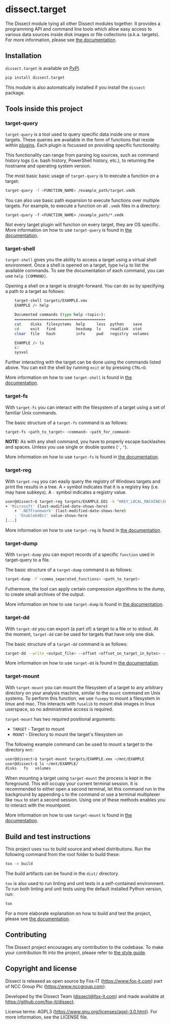 # dissect.target

The Dissect module tying all other Dissect modules together. It provides a programming API and command line tools which
allow easy access to various data sources inside disk images or file collections (a.k.a. targets). For more information,
please see [the documentation](https://docs.dissect.tools/en/latest/projects/dissect.target/index.html).

## Installation

`dissect.target` is available on [PyPI](https://pypi.org/project/dissect.target/).

```bash
pip install dissect.target
```

This module is also automatically installed if you install the `dissect` package.

## Tools inside this project

### target-query
`target-query` is a tool used to query specific data inside one or more targets.
These queries are available in the form of functions that reside within [plugins](https://docs.dissect.tools/en/latest/advanced/plugins.html).
Each plugin is focussed on providing specific functionality.

This functionality can range from parsing log sources, such as command history logs (i.e. bash history,
PowerShell history, etc.), to returning the hostname and operating system version.

The most basic basic usage of `target-query` is to execute a function on a target:

```bash
target-query -f <FUNCTION_NAME> /example_path/target.vmdk
```

You can also use basic path expansion to execute functions over multiple targets. For example, to execute a function
on all ``.vmdk`` files in a directory:

```
target-query -f <FUNCTION_NAME> /example_path/*.vmdk
```

Not every target plugin will function on every target, they are OS specific.
More information on how to use `target-query` is found in [the documentation](https://docs.dissect.tools/en/latest/tools/target-query.html).

### target-shell
`target-shell` gives you the ability to access a target using a virtual shell environment. Once a shell is opened
on a target, type `help` to list the available commands. To see the documentation of each command,
you can use `help [COMMAND]`.

Opening a shell on a target is straight-forward. You can do so by specifying a path to a target as follows:

```bash
    target-shell targets/EXAMPLE.vmx
    EXAMPLE /> help

    Documented commands (type help <topic>):
    ========================================
    cat    disks  filesystems  help     less  python    save
    cd     exit   find         hexdump  ls    readlink  stat
    clear  file   hash         info     pwd   registry  volumes

    EXAMPLE /> ls
    c:
    sysvol
```

Further interacting with the target can be done using the commands listed above.
You can exit the shell by running `exit` or by pressing `CTRL+D`.

More information on how to use `target-shell` is found in [the documentation](https://docs.dissect.tools/en/latest/tools/target-shell.html).

### target-fs
With `target-fs` you can interact with the filesystem of a target using a set of familiar Unix commands.

The basic structure of a `target-fs` command is as follows:

```bash
target-fs <path_to_target> <command> <path_for_command>
```

**NOTE:** As with any shell command, you have to properly escape backlashes and spaces. Unless you use single or double quotes (`'`, `"`).

More information on how to use `target-fs` is found in [the documentation](https://docs.dissect.tools/en/latest/tools/target-fs.html).

### target-reg
With `target-reg` you can easily query the registry of Windows targets and print the results in a tree. A `+` symbol indicates that it is a registry key (i.e. may have subkeys). A `-` symbol indicates a registry value.

```bash
user@dissect~$ target-reg targets/EXAMPLE.E01 -k "HKEY_LOCAL_MACHINE\SOFTWARE\Microsoft"
+ 'Microsoft' (last-modified-date-shows-here)
    + '.NETFramework' (last-modified-date-shows-here)
    - 'Enable64Bit' value-shows-here
[...]
```

More information on how to use `target-reg` is found in [the documentation](https://docs.dissect.tools/en/latest/tools/target-reg.html).

### target-dump
With `target-dump` you can export records of a specific `function` used in target-query to a file.

The basic structure of a `target-dump` command is as follows:

```bash
target-dump -f <comma_seperated_functions> <path_to_target>
```

Futhermore, the tool can apply certain compression algorithms to the dump, to create small archives of the output.

More information on how to use `target-dump` is found in [the documentation](https://docs.dissect.tools/en/latest/tools/target-dump.html).

### target-dd
With `target-dd` you can export (a part of) a target to a file or to stdout. At the moment, `target-dd` can be used for targets that have only one disk.

The basic structure of a `target-dd` command is as follows:

```bash
target-dd --write <output_file> --offset <offset_on_target_in_bytes> --bytes <nr_of_bytes_to_read> <path_to_target>
```

More information on how to use `target-dd` is found in [the documentation](https://docs.dissect.tools/en/latest/tools/target-dd.html).

### target-mount
With `target-mount` you can mount the filesystem of a target to any arbitrary directory on your analysis machine, similar to the `mount` command on Unix systems.
To perform this function, we use `fusepy` to mount a filesystem in linux and mac.
This interacts with `fuselib` to mount disk images in linux userspace, so no administrative access is required.

`target-mount` has two required positional arguments:

* `TARGET` - Target to mount
* `MOUNT` - Directory to mount the target's filesystem on


The following example command can be used to mount a target to the directory ``mnt``:

```bash
user@dissect~$ target-mount targets/EXAMPLE.vmx ~/mnt/EXAMPLE
user@dissect~$ ls ~/mnt/EXAMPLE/
disks   fs   volumes
```

When mounting a target using `target-mount` the process is kept in the foreground. This will occupy your current
terminal session. It is recommended to either open a second terminal, let this command run in the background by
appending `&` to the command or use a terminal multiplexer like `tmux` to start a second session. Using one
of these methods enables you to interact with the mountpoint.

More information on how to use `target-mount` is found in [the documentation](https://docs.dissect.tools/en/latest/tools/target-mount.html).

## Build and test instructions

This project uses `tox` to build source and wheel distributions. Run the following command from the root folder to build
these:

```bash
tox -e build
```

The build artifacts can be found in the `dist/` directory.

`tox` is also used to run linting and unit tests in a self-contained environment. To run both linting and unit tests
using the default installed Python version, run:

```bash
tox
```

For a more elaborate explanation on how to build and test the project, please see [the
documentation](https://docs.dissect.tools/en/latest/contributing/developing.html#building-testing).

## Contributing

The Dissect project encourages any contribution to the codebase. To make your contribution fit into the project, please
refer to [the style guide](https://docs.dissect.tools/en/latest/contributing/style-guide.html).

## Copyright and license

Dissect is released as open source by Fox-IT (<https://www.fox-it.com>) part of NCC Group Plc
(<https://www.nccgroup.com>).

Developed by the Dissect Team (<dissect@fox-it.com>) and made available at <https://github.com/fox-it/dissect>.

License terms: AGPL3 (<https://www.gnu.org/licenses/agpl-3.0.html>). For more information, see the LICENSE file.
